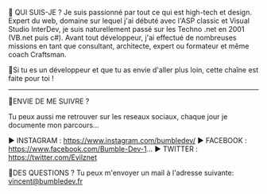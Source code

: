 
🤔 QUI SUIS-JE ?
Je suis passionné par tout ce qui est high-tech et design. 
Expert du web, domaine sur lequel j'ai débuté avec l'ASP classic et Visual Studio InterDev, 
je suis naturellement passé sur les Techno .net en 2001 (VB.net puis c#). 
Avant tout développeur, j'ai effectué de nombreuses missions en tant que consultant, architecte, expert ou formateur et même coach Craftsman.

💪Si tu es un développeur et que tu as envie d'aller plus loin, cette chaîne est faite pour toi ! 

___

🖖ENVIE DE ME SUIVRE ?

Tu peux aussi me retrouver sur les reseaux sociaux, chaque jour je documente mon parcours... 

► INSTAGRAM : https://www.instagram.com/bumbledev/
► FACEBOOK : https://www.facebook.com/Bumble-Dev-1...
► TWITTER : https://twitter.com/Evilznet

🙋DES QUESTIONS ?
Tu peux m'envoyer un mail à l'adresse suivante: vincent@bumbledev.fr
